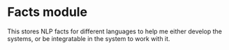# Facts module

This stores NLP facts for different languages to help me either develop the systems, 
or be integratable in the system to work with it.

